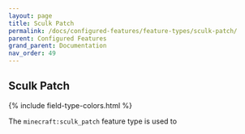 ```yaml
---
layout: page
title: Sculk Patch
permalink: /docs/configured-features/feature-types/sculk-patch/
parent: Configured Features
grand_parent: Documentation
nav_order: 49
---
```


## Sculk Patch

<head>
    {% include field-type-colors.html %}
</head>

The `minecraft:sculk_patch` feature type is used to
    